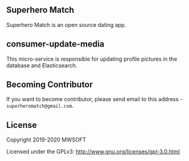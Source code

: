 ## Superhero Match
Superhero Match is an open source dating app.

## consumer-update-media
This micro-service is responsible for updating profile pictures in the database and Elasticsearch. 

## Becoming Contributor
If you want to become contributor, please send email to this address - `superheromatch@gmail.com`.

## License
Copyright 2019-2020 MWSOFT

Licensed under the GPLv3: http://www.gnu.org/licenses/gpl-3.0.html